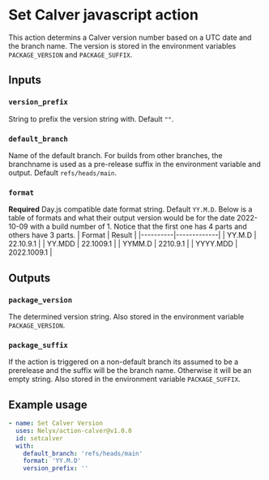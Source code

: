 # Set Calver javascript action

This action determins a Calver version number based on a UTC date and the branch name. The version is stored in the environment variables `PACKAGE_VERSION` and `PACKAGE_SUFFIX`.

## Inputs

### `version_prefix`

String to prefix the version string with. Default `""`.

### `default_branch`

Name of the default branch. For builds from other branches, the branchname is used as a pre-release suffix in the environment variable and output. Default `refs/heads/main`.

### `format`

**Required** Day.js compatible date format string.
Default `YY.M.D`. Below is a table of formats and what their output version would be for the date 2022-10-09 with a build number of 1. Notice that the first one has 4 parts and others have 3 parts.
| Format | Result |
|----------|-------------|
| YY.M.D | 22.10.9.1 |
| YY.MDD | 22.1009.1 |
| YYMM.D | 2210.9.1 |
| YYYY.MDD | 2022.1009.1 |

## Outputs

### `package_version`

The determined version string. Also stored in the environment variable `PACKAGE_VERSION`.

### `package_suffix`

If the action is triggered on a non-default branch its assumed to be a prerelease and the suffix will be the branch name. Otherwise it will be an empty string. Also stored in the environment variable `PACKAGE_SUFFIX`.

## Example usage

```yaml
- name: Set Calver Version
  uses: Nelyx/action-calver@v1.0.0
  id: setcalver
  with:
    default_branch: 'refs/heads/main'
    format: 'YY.M.D'
    version_prefix: ''
```
